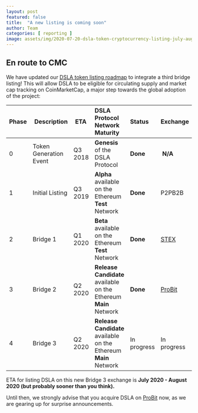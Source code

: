 ```yaml
---
layout: post
featured: false
title:  "A new listing is coming soon"
author: Team
categories: [ reporting ]
image: assets/img/2020-07-20-dsla-token-cryptocurrency-listing-july-august-2020.jpg
---
```


## En route to CMC

We have updated our [DSLA token listing roadmap](https://blog.stacktical.com/reporting/2019/12/16/stacktical-dsla-token-listing-roadmap.html) to integrate a third bridge listing! This will allow DSLA to be eligible for circulating supply and market cap tracking on CoinMarketCap, a major step towards the global adoption of the project:

| Phase        | Description           | ETA           | DSLA Protocol Network Maturity | Status           | Exchange 
| :------------- | :------------- | :------------- | :------------- | :------------- | :------------- |
| 0 | Token Generation Event| Q3 2018 | **Genesis** of the DSLA Protocol | **Done** | **N/A**
| 1 | Initial Listing | Q3 2019 | **Alpha** available on the Ethereum **Test** Network | **Done** | P2PB2B
| 2 | Bridge 1 | Q1 2020 | **Beta** available on the Ethereum **Test** Network  | **Done** | [STEX](https://app.stex.com/en/trade/pair/ETH/DSLA/1)
| 3 | Bridge 2 | Q2 2020 | **Release Candidate** available on the Ethereum **Main** Network  | **Done** | [ProBit](https://www.probit.com/app/exchange/DSLA-USDT)
| 4 | Bridge 3 | Q2 2020 | **Release Candidate** available on the Ethereum **Main** Network  | In progress | In progress

ETA for listing DSLA on this new Bridge 3 exchange is **July 2020 - August 2020 (but probably sooner than you think).**

Until then, we strongly advise that you acquire DSLA on [ProBit](https://www.probit.com/app/exchange/DSLA-USDT) now, as we are gearing up for surprise announcements.
